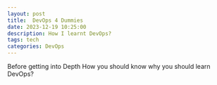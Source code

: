 ```yaml
---
layout: post
title:  DevOps 4 Dummies
date: 2023-12-19 10:25:00
description: How I learnt DevOps?
tags: tech
categories: DevOps
---
```

Before getting into Depth How you should know why you should learn DevOps?

